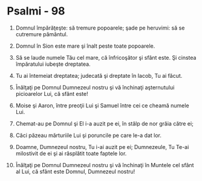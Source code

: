 # Psalmi - 98

1. Domnul împărăţeşte: să tremure popoarele; şade pe heruvimi: să se cutremure pământul. 

2. Domnul în Sion este mare şi înalt peste toate popoarele. 

3. Să se laude numele Tău cel mare, că înfricoşător şi sfânt este. Şi cinstea împăratului iubeşte dreptatea. 

4. Tu ai întemeiat dreptatea; judecată şi dreptate în Iacob, Tu ai făcut. 

5. Înălţaţi pe Domnul Dumnezeul nostru şi vă închinaţi aşternutului picioarelor Lui, că sfânt este! 

6. Moise şi Aaron, între preoţii Lui şi Samuel între cei ce cheamă numele Lui. 

7. Chemat-au pe Domnul şi El i-a auzit pe ei, în stâlp de nor grăia către ei; 

8. Căci păzeau mărturiile Lui şi poruncile pe care le-a dat lor. 

9. Doamne, Dumnezeul nostru, Tu i-ai auzit pe ei; Dumnezeule, Tu Te-ai milostivit de ei şi ai răsplătit toate faptele lor. 

10. Înălţaţi pe Domnul Dumnezeul nostru şi vă închinaţi în Muntele cel sfânt al Lui, că sfânt este Domnul, Dumnezeul nostru! 

